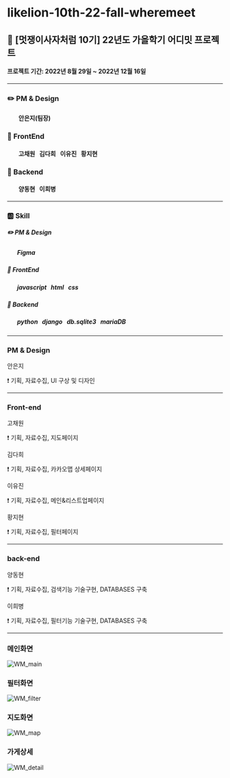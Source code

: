 # likelion-10th-22-fall-wheremeet
## :pushpin: [멋쟁이사자처럼 10기] 22년도 가을학기 어디밋 프로젝트


#### 프로젝트 기간: 2022년 8월 29일 ~ 2022년 12월 16일
---

### :pencil2: PM & Design

#### &nbsp;&nbsp;&nbsp;&nbsp;&nbsp;&nbsp;&nbsp;&nbsp;안은지(팀장)


### :art: FrontEnd
#### &nbsp;&nbsp;&nbsp;&nbsp;&nbsp;&nbsp;&nbsp;&nbsp;고채원 &nbsp; 김다희 &nbsp;  이유진 &nbsp;  황지현


### :rocket: Backend
#### &nbsp;&nbsp;&nbsp;&nbsp;&nbsp;&nbsp;&nbsp;&nbsp;양동현 &nbsp; 이희병

---

### :ab: Skill


##### :pencil2: PM & Design


##### &nbsp;&nbsp;&nbsp;&nbsp;&nbsp;&nbsp;&nbsp;Figma


##### :art: FrontEnd


##### &nbsp;&nbsp;&nbsp;&nbsp;&nbsp;&nbsp;&nbsp;javascript &nbsp; html &nbsp; css



##### :rocket: Backend


##### &nbsp;&nbsp;&nbsp;&nbsp;&nbsp;&nbsp;&nbsp;python &nbsp; django &nbsp; db.sqlite3 &nbsp; mariaDB

---
### PM & Design

안은지

:exclamation: 기획, 자료수집, UI 구상 및 디자인

---

### Front-end

고채원

:exclamation: 기획, 자료수집, 지도페이지


김다희

:exclamation: 기획, 자료수집, 카카오맵 상세페이지


이유진

:exclamation: 기획, 자료수집, 메인&리스트업페이지


황지현

:exclamation: 기획, 자료수집, 필터페이지

---

### back-end

양동현

:exclamation: 기획, 자료수집, 검색기능 기술구현, DATABASES 구축


이희병

:exclamation: 기획, 자료수집, 필터기능 기술구현, DATABASES 구축


---
### 메인화면

![WM_main](https://user-images.githubusercontent.com/77216812/230776223-f6b57c82-7b0a-4be3-96be-87e2554f5441.png)


### 필터화면

![WM_filter](https://user-images.githubusercontent.com/77216812/230776226-1065a26c-7124-456a-9b17-a8b78c36bc30.png)


### 지도화면

![WM_map](https://user-images.githubusercontent.com/77216812/230776228-3b39aa6a-f01c-442e-8162-e3d1308355ad.png)


### 가게상세

![WM_detail](https://user-images.githubusercontent.com/77216812/230776230-e7a66800-b78f-4897-a7b6-06bb7dc432a2.png)
